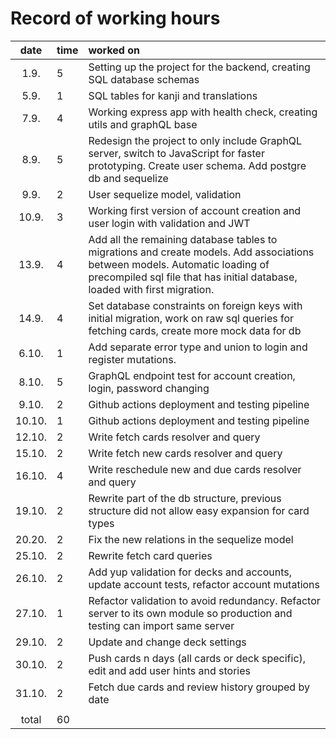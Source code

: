 # Record of working hours

| date | time | worked on  |
| :----:|:-----| :-----|
| 1.9. | 5 | Setting up the project for the backend, creating SQL database schemas |
| 5.9. | 1 | SQL tables for kanji and translations |
| 7.9. | 4 | Working express app with health check, creating utils and graphQL base |
| 8.9. | 5 | Redesign the project to only include GraphQL server, switch to JavaScript for faster prototyping. Create user schema. Add postgre db and sequelize |
| 9.9. | 2 | User sequelize model, validation |
| 10.9. | 3 | Working first version of account creation and user login with validation and JWT |
| 13.9. | 4 | Add all the remaining database tables to migrations and create models. Add associations between models. Automatic loading of precompiled sql file that has initial database, loaded with first migration. |
| 14.9. | 4 | Set database constraints on foreign keys with initial migration, work on raw sql queries for fetching cards, create more mock data for db |
| 6.10. | 1 | Add separate error type and union to login and register mutations. |
| 8.10. | 5 | GraphQL endpoint test for account creation, login, password changing |
| 9.10. | 2 | Github actions deployment and testing pipeline |
| 10.10. | 1 | Github actions deployment and testing pipeline |
| 12.10. | 2 | Write fetch cards resolver and query |
| 15.10. | 2 | Write fetch new cards resolver and query |
| 16.10. | 4 | Write reschedule new and due cards resolver and query  |
| 19.10. | 2 | Rewrite part of the db structure, previous structure did not allow easy expansion for card types |
| 20.20. | 2 | Fix the new relations in the sequelize model |
| 25.10. | 2 | Rewrite fetch card queries |
| 26.10. | 2 | Add yup validation for decks and accounts, update account tests, refactor account mutations |
| 27.10. | 1 | Refactor validation to avoid redundancy. Refactor server to its own module so production and testing can import same server |
| 29.10. | 2 | Update and change deck settings |
| 30.10. | 2 | Push cards n days (all cards or deck specific), edit and add user hints and stories |
| 31.10. | 2 | Fetch due cards and review history grouped by date |
|  |  |  |
| total | 60 |  | 